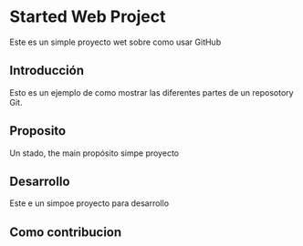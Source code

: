 # Started Web Project

Este es un simple proyecto wet sobre como usar GitHub

## Introducción

Esto es un ejemplo de como mostrar las diferentes partes de un reposotory Git.

## Proposito

Un stado, the main propósito simpe proyecto

## Desarrollo

Este e un simpoe proyecto para desarrollo

## Como contribucion